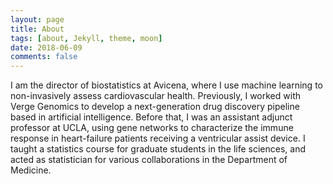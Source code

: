 ```yaml
---
layout: page
title: About
tags: [about, Jekyll, theme, moon]
date: 2018-06-09
comments: false
---
```

    

I am the director of biostatistics at <a href="https://www.avicenaheart.com/" style="text-decoration:none">Avicena</a>, where I use machine learning to non-invasively assess cardiovascular health. Previously, I worked with <a href="http://vergegenomics.com" style="text-decoration:none">Verge Genomics</a> to develop a next-generation drug discovery pipeline based in artificial intelligence. Before that, I was an assistant adjunct professor at UCLA, using gene networks to characterize the immune response in heart-failure patients receiving a ventricular assist device. I taught a statistics course for graduate students in the life sciences, and acted as statistician for various collaborations in the Department of Medicine. 
